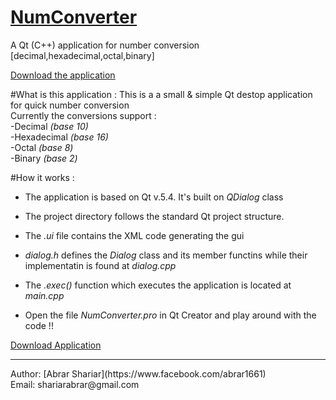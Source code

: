 # [NumConverter]()
A Qt (C++) application for number conversion [decimal,hexadecimal,octal,binary]

[Download the application]()

#What is this application :
This is a a small & simple Qt destop application for quick number conversion <br>
Currently the conversions support : <br>
          -Decimal  *(base 10)* <br>
          -Hexadecimal  *(base 16)* <br>
          -Octal  *(base 8)*  <br>
          -Binary   *(base 2)*  <br>
          
#How it works :

- The application is based on Qt v.5.4. It's built on <em>QDialog</em> class <br>
- The project directory follows the standard Qt project structure. <br>
- The <em>.ui</em> file contains the XML code generating the gui <br>
- *dialog.h* defines the *Dialog* class and its member functins while their implementatin is found at *dialog.cpp* <br>
- The *.exec()* function which executes the application is located at *main.cpp* <br>

- Open the file *NumConverter.pro* in Qt Creator and play around with the code !!

[Download Application]()

<hr>
Author: [Abrar Shariar](https://www.facebook.com/abrar1661) <br>
Email:   shariarabrar@gmail.com  




